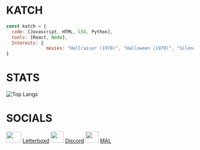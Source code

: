 # KATCH 

```js
const katch = {
  code: [Javascript, HTML, CSS, Python],
  tools: [React, Node],
  Interests: {
               movies: "Hellraiser (1978)", "Halloween (1978)", "Silence of the lambs", "Incantation"
}
```

# STATS
![Top Langs](https://github-readme-stats.vercel.app/api/top-langs/?username=ka-chng&layout=donut&theme=dark)

# SOCIALS
<img src="https://a.ltrbxd.com/logos/letterboxd-decal-dots-pos-rgb.svg" width="40" height="30"> [Letterboxd](https://letterboxd.com/pocketwine) 
<img src="https://assets-global.website-files.com/6257adef93867e50d84d30e2/636e0a6a49cf127bf92de1e2_icon_clyde_blurple_RGB.png" width="35" height="30"> [Discord](https://discord.gg/Szp9MQcedr) 
<img src="https://upload.wikimedia.org/wikipedia/commons/7/7a/MyAnimeList_Logo.png" width="35" height="30"> [MAL](https://myanimelist.net/profile/v1llian)
